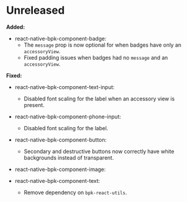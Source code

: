 # Unreleased

**Added:**

- react-native-bpk-component-badge:
  - The `message` prop is now optional for when badges have only an `accessoryView`.
  - Fixed padding issues when badges had no `message` and an `accessoryView`.

**Fixed:**

- react-native-bpk-component-text-input:
  - Disabled font scaling for the label when an accessory view is present.
- react-native-bpk-component-phone-input:
  - Disabled font scaling for the label.

- react-native-bpk-component-button:
  - Secondary and destructive buttons now correctly have white backgrounds instead of transparent.

- react-native-bpk-component-image:
- react-native-bpk-component-text:
  - Remove dependency on `bpk-react-utils`.
